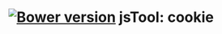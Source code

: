 [![Bower version](https://badge.fury.io/bo/jn-cookie.svg)](http://badge.fury.io/bo/jn-cookie)
jsTool: cookie
==============
